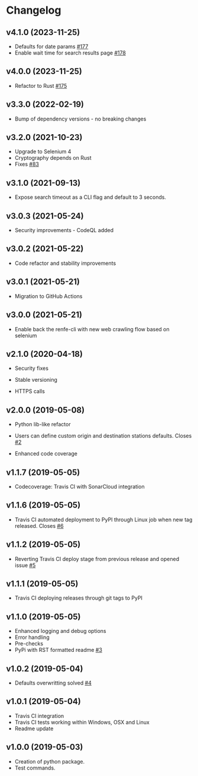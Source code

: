 # Changelog

## v4.1.0 (2023-11-25)

* Defaults for date params [#177](https://github.com/gerardcl/renfe-cli/issues/177)
* Enable wait time for search results page [#178](https://github.com/gerardcl/renfe-cli/issues/178)

## v4.0.0 (2023-11-25)

* Refactor to Rust [#175](https://github.com/gerardcl/renfe-cli/issues/175)

## v3.3.0 (2022-02-19)

* Bump of dependency versions - no breaking changes

## v3.2.0 (2021-10-23)

* Upgrade to Selenium 4
* Cryptography depends on Rust
* Fixes [#83](https://github.com/gerardcl/renfe-cli/issues/83)

## v3.1.0 (2021-09-13)

* Expose search timeout as a CLI flag and default to 3 seconds.

## v3.0.3 (2021-05-24)

* Security improvements - CodeQL added

## v3.0.2 (2021-05-22)

* Code refactor and stability improvements

## v3.0.1 (2021-05-21)

* Migration to GitHub Actions

## v3.0.0 (2021-05-21)

* Enable back the renfe-cli with new web crawling flow based on selenium

## v2.1.0 (2020-04-18)

* Security fixes

* Stable versioning

* HTTPS calls


## v2.0.0 (2019-05-08)

* Python lib-like refactor

* Users can define custom origin and destination stations defaults. Closes [#2](https://github.com/gerardcl/renfe-cli/issues/2)

* Enhanced code coverage


## v1.1.7 (2019-05-05)

* Codecoverage: Travis CI with SonarCloud integration

## v1.1.6 (2019-05-05)

* Travis CI automated deployment to PyPI through Linux job when new tag released. Closes [#6](https://github.com/gerardcl/renfe-cli/issues/6)

## v1.1.2 (2019-05-05)

* Reverting Travis CI deploy stage from previous release and opened issue [#5](https://github.com/gerardcl/renfe-cli/issues/5)

## v1.1.1 (2019-05-05)

* Travis CI deploying releases through git tags to PyPI

## v1.1.0 (2019-05-05)

* Enhanced logging and debug options
* Error handling
* Pre-checks
* PyPi with RST formatted readme [#3](https://github.com/gerardcl/renfe-cli/issues/3)

## v1.0.2 (2019-05-04)

* Defaults overwritting solved [#4](https://github.com/gerardcl/renfe-cli/issues/4)

## v1.0.1 (2019-05-04)

* Travis CI integration
* Travis CI tests working within Windows, OSX and Linux
* Readme update

## v1.0.0 (2019-05-03)

* Creation of python package.
* Test commands.
